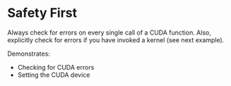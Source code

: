 # Safety First

Always check for errors on every single call of a CUDA function.
Also, explicitly check for errors if you have invoked a kernel (see next example).

Demonstrates:
* Checking for CUDA errors
* Setting the CUDA device
